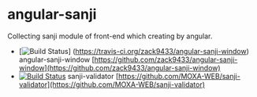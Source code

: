 angular-sanji
===============
Collecting sanji module of front-end which creating by angular.

- [![Build Status](https://travis-ci.org/zack9433/angular-sanji-window.svg?branch=master)] (https://travis-ci.org/zack9433/angular-sanji-window) angular-sanji-window [https://github.com/zack9433/angular-sanji-window](https://github.com/zack9433/angular-sanji-window)
- [![Build Status](https://travis-ci.org/MOXA-WEB/sanji-validator.svg?branch=master)](https://travis-ci.org/MOXA-WEB/sanji-validator) sanji-validator [https://github.com/MOXA-WEB/sanji-validator](https://github.com/MOXA-WEB/sanji-validator)
